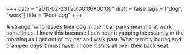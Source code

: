 +++
date = "2011-02-23T20:00:06+00:00"
draft = false
tags = ["dog", "work"]
title = "Poor dog"
+++
<p>A stranger who leaves their dog in their car parks near me at work sometimes. I know this because I can hear it yapping incessantly in the morning as I get out of my car and walk past. What terribly boring and cramped days it must have. I hope it shits all over their back seat.</p>
